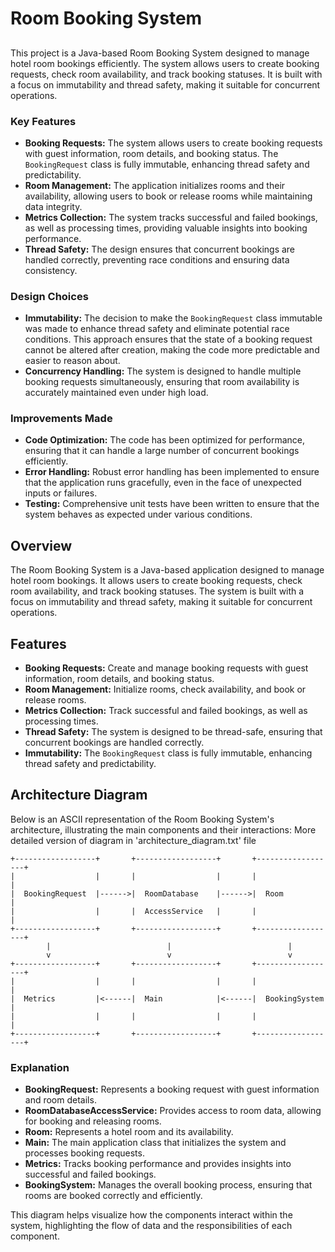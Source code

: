 # Room Booking System

##
This project is a Java-based Room Booking System designed to manage hotel room bookings efficiently. The system allows users to create booking requests, check room availability, and track booking statuses. It is built with a focus on immutability and thread safety, making it suitable for concurrent operations.

### Key Features
- **Booking Requests:** The system allows users to create booking requests with guest information, room details, and booking status. The `BookingRequest` class is fully immutable, enhancing thread safety and predictability.
- **Room Management:** The application initializes rooms and their availability, allowing users to book or release rooms while maintaining data integrity.
- **Metrics Collection:** The system tracks successful and failed bookings, as well as processing times, providing valuable insights into booking performance.
- **Thread Safety:** The design ensures that concurrent bookings are handled correctly, preventing race conditions and ensuring data consistency.

### Design Choices
- **Immutability:** The decision to make the `BookingRequest` class immutable was made to enhance thread safety and eliminate potential race conditions. This approach ensures that the state of a booking request cannot be altered after creation, making the code more predictable and easier to reason about.
- **Concurrency Handling:** The system is designed to handle multiple booking requests simultaneously, ensuring that room availability is accurately maintained even under high load.

### Improvements Made
- **Code Optimization:** The code has been optimized for performance, ensuring that it can handle a large number of concurrent bookings efficiently.
- **Error Handling:** Robust error handling has been implemented to ensure that the application runs gracefully, even in the face of unexpected inputs or failures.
- **Testing:** Comprehensive unit tests have been written to ensure that the system behaves as expected under various conditions.

## Overview
The Room Booking System is a Java-based application designed to manage hotel room bookings. It allows users to create booking requests, check room availability, and track booking statuses. The system is built with a focus on immutability and thread safety, making it suitable for concurrent operations.

## Features
- **Booking Requests:** Create and manage booking requests with guest information, room details, and booking status.
- **Room Management:** Initialize rooms, check availability, and book or release rooms.
- **Metrics Collection:** Track successful and failed bookings, as well as processing times.
- **Thread Safety:** The system is designed to be thread-safe, ensuring that concurrent bookings are handled correctly.
- **Immutability:** The `BookingRequest` class is fully immutable, enhancing thread safety and predictability.

## Architecture Diagram
Below is an ASCII representation of the Room Booking System's architecture, illustrating the main components and their interactions:
    More detailed version of diagram in 'architecture_diagram.txt' file
```
+------------------+       +------------------+       +------------------+
|                  |       |                  |       |                  |
|  BookingRequest  |------>|  RoomDatabase    |------>|  Room            |
|                  |       |  AccessService   |       |                  |
+------------------+       +------------------+       +------------------+
        |                          |                          |
        v                          v                          v
+------------------+       +------------------+       +------------------+
|                  |       |                  |       |                  |
|  Metrics         |<------|  Main            |<------|  BookingSystem   |
|                  |       |                  |       |                  |
+------------------+       +------------------+       +------------------+
```

### Explanation
- **BookingRequest:** Represents a booking request with guest information and room details.
- **RoomDatabaseAccessService:** Provides access to room data, allowing for booking and releasing rooms.
- **Room:** Represents a hotel room and its availability.
- **Main:** The main application class that initializes the system and processes booking requests.
- **Metrics:** Tracks booking performance and provides insights into successful and failed bookings.
- **BookingSystem:** Manages the overall booking process, ensuring that rooms are booked correctly and efficiently.

This diagram helps visualize how the components interact within the system, highlighting the flow of data and the responsibilities of each component.

